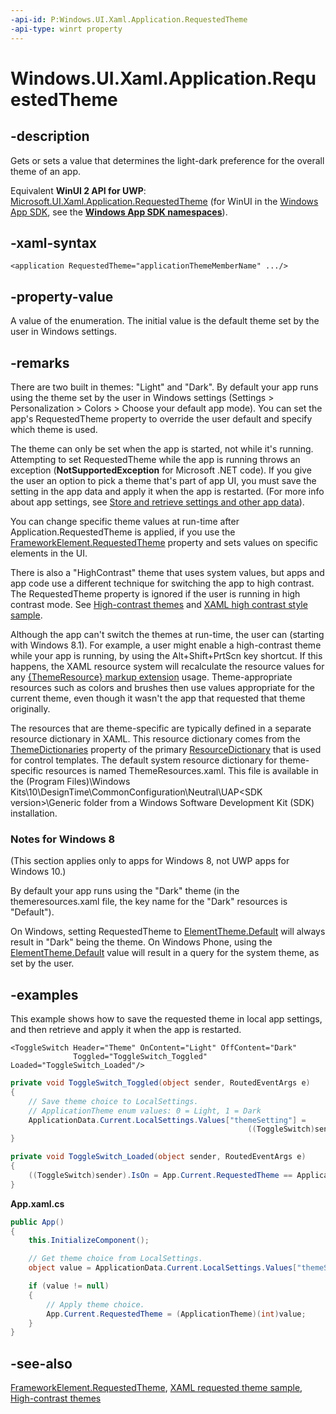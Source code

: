 ```yaml
---
-api-id: P:Windows.UI.Xaml.Application.RequestedTheme
-api-type: winrt property
---
```


<!-- Property syntax
public Windows.UI.Xaml.ApplicationTheme RequestedTheme { get;  set; }
-->

# Windows.UI.Xaml.Application.RequestedTheme

## -description

Gets or sets a value that determines the light-dark preference for the overall theme of an app.

Equivalent **WinUI 2 API for UWP**: [Microsoft.UI.Xaml.Application.RequestedTheme](/windows/winui/api/microsoft.ui.xaml.application.requestedtheme) (for WinUI in the [Windows App SDK](/windows/apps/windows-app-sdk/), see the **[Windows App SDK namespaces](/windows/windows-app-sdk/api/winrt/)**).

## -xaml-syntax

```xaml
<application RequestedTheme="applicationThemeMemberName" .../>
```

## -property-value

A value of the enumeration. The initial value is the default theme set by the user in Windows settings.

## -remarks

There are two built in themes: "Light" and "Dark". By default your app runs using the theme set by the user in Windows settings (Settings > Personalization > Colors > Choose your default app mode). You can set the app's RequestedTheme property to override the user default and specify which theme is used.

The theme can only be set when the app is started, not while it's running. Attempting to set RequestedTheme while the app is running throws an exception (**NotSupportedException** for Microsoft .NET code). If you give the user an option to pick a theme that's part of app UI, you must save the setting in the app data and apply it when the app is restarted. (For more info about app settings, see [Store and retrieve settings and other app data](/windows/uwp/design/app-settings/store-and-retrieve-app-data)).

You can change specific theme values at run-time after Application.RequestedTheme is applied, if you use the [FrameworkElement.RequestedTheme](frameworkelement_requestedtheme.md) property and sets values on specific elements in the UI.

There is also a "HighContrast" theme that uses system values, but apps and app code use a different technique for switching the app to high contrast. The RequestedTheme property is ignored if the user is running in high contrast mode. See [High-contrast themes](/windows/uwp/accessibility/high-contrast-themes) and [XAML high contrast style sample](https://github.com/microsoftarchive/msdn-code-gallery-microsoft/tree/master/Official%20Windows%20Platform%20Sample/Windows%208.1%20Store%20app%20samples/99866-Windows%208.1%20Store%20app%20samples/XAML%20high%20contrast%20style%20sample).

Although the app can't switch the themes at run-time, the user can (starting with Windows 8.1). For example, a user might enable a high-contrast theme while your app is running, by using the Alt+Shift+PrtScn key shortcut. If this happens, the XAML resource system will recalculate the resource values for any [{ThemeResource} markup extension](/windows/uwp/xaml-platform/themeresource-markup-extension) usage. Theme-appropriate resources such as colors and brushes then use values appropriate for the current theme, even though it wasn't the app that requested that theme originally.

The resources that are theme-specific are typically defined in a separate resource dictionary in XAML. This resource dictionary comes from the [ThemeDictionaries](resourcedictionary_themedictionaries.md) property of the primary [ResourceDictionary](resourcedictionary.md) that is used for control templates. The default system resource dictionary for theme-specific resources is named ThemeResources.xaml. This file is available in the \(Program Files)\Windows Kits\10\DesignTime\CommonConfiguration\Neutral\UAP\<SDK version>\Generic folder from a Windows Software Development Kit (SDK) installation.

### Notes for Windows 8

(This section applies only to apps for Windows 8, not UWP apps for Windows 10.)

By default your app runs using the "Dark" theme (in the themeresources.xaml file, the key name for the "Dark" resources is "Default").

On Windows, setting RequestedTheme to [ElementTheme.Default](elementtheme.md) will always result in "Dark" being the theme. On Windows Phone, using the [ElementTheme.Default](elementtheme.md) value will result in a query for the system theme, as set by the user.

## -examples

This example shows how to save the requested theme in local app settings, and then retrieve and apply it when the app is restarted.

```xaml
<ToggleSwitch Header="Theme" OnContent="Light" OffContent="Dark"
              Toggled="ToggleSwitch_Toggled" Loaded="ToggleSwitch_Loaded"/>
```

```csharp
private void ToggleSwitch_Toggled(object sender, RoutedEventArgs e)
{
    // Save theme choice to LocalSettings. 
    // ApplicationTheme enum values: 0 = Light, 1 = Dark
    ApplicationData.Current.LocalSettings.Values["themeSetting"] =
                                                     ((ToggleSwitch)sender).IsOn ? 0 : 1;
}

private void ToggleSwitch_Loaded(object sender, RoutedEventArgs e)
{
    ((ToggleSwitch)sender).IsOn = App.Current.RequestedTheme == ApplicationTheme.Light;
}
```

**App.xaml.cs**

```csharp
public App()
{
    this.InitializeComponent();

    // Get theme choice from LocalSettings.
    object value = ApplicationData.Current.LocalSettings.Values["themeSetting"];

    if (value != null)
    {
        // Apply theme choice.
        App.Current.RequestedTheme = (ApplicationTheme)(int)value;
    }
}
```

## -see-also

[FrameworkElement.RequestedTheme](frameworkelement_requestedtheme.md), [XAML requested theme sample](https://github.com/microsoftarchive/msdn-code-gallery-microsoft/tree/master/Official%20Windows%20Platform%20Sample/Windows%208.1%20Store%20app%20samples/99866-Windows%208.1%20Store%20app%20samples/XAML%20requested%20theme%20sample), [High-contrast themes](/windows/uwp/accessibility/high-contrast-themes)
